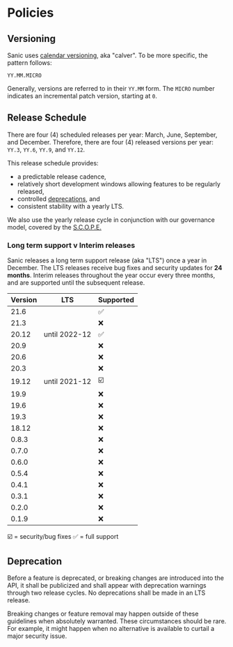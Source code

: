 # Policies

## Versioning

Sanic uses [calendar versioning](https://calver.org/), aka "calver". To be more specific, the pattern follows:

```
YY.MM.MICRO
```

Generally, versions are referred to in their ``YY.MM`` form. The `MICRO` number indicates an incremental patch version, starting at `0`.

## Release Schedule

There are four (4) scheduled releases per year: March, June, September, and December. Therefore, there are four (4) released versions per year: `YY.3`, `YY.6`, `YY.9`, and `YY.12`. 

This release schedule provides:

- a predictable release cadence,
- relatively short development windows allowing features to be regularly released,
- controlled [deprecations](#deprecation), and
- consistent stability with a yearly LTS.

We also use the yearly release cycle in conjunction with our governance model, covered by the [S.C.O.P.E.](./scope.md)

### Long term support v Interim releases

Sanic releases a long term support release (aka "LTS") once a year in December. The LTS releases receive bug fixes and security updates for **24 months**. Interim releases throughout the year occur every three months, and are supported until the subsequent release.

| Version | LTS           | Supported               |
| ------- | ------------- | ----------------------- |
| 21.6    |               | :white_check_mark:      |
| 21.3    |               | :x:                     |
| 20.12   | until 2022-12 | :white_check_mark:      |
| 20.9    |               | :x:                     |
| 20.6    |               | :x:                     |
| 20.3    |               | :x:                     |
| 19.12   | until 2021-12 | :ballot_box_with_check: |
| 19.9    |               | :x:                     |
| 19.6    |               | :x:                     |
| 19.3    |               | :x:                     |
| 18.12   |               | :x:                     |
| 0.8.3   |               | :x:                     |
| 0.7.0   |               | :x:                     |
| 0.6.0   |               | :x:                     |
| 0.5.4   |               | :x:                     |
| 0.4.1   |               | :x:                     |
| 0.3.1   |               | :x:                     |
| 0.2.0   |               | :x:                     |
| 0.1.9   |               | :x:                     |

:ballot_box_with_check: = security/bug fixes 
:white_check_mark: = full support

## Deprecation

Before a feature is deprecated, or breaking changes are introduced into the API, it shall be publicized and shall appear with deprecation warnings through two release cycles. No deprecations shall be made in an LTS release.

Breaking changes or feature removal may happen outside of these guidelines when absolutely warranted. These circumstances should be rare. For example, it might happen when no alternative is available to curtail a major security issue.
